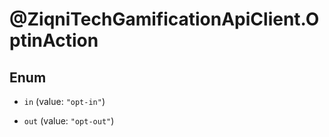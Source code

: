 # @ZiqniTechGamificationApiClient.OptinAction

## Enum


* `in` (value: `"opt-in"`)

* `out` (value: `"opt-out"`)


